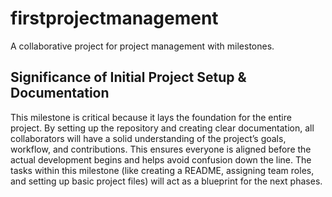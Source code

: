 # firstprojectmanagement
A collaborative project for project management with milestones.
## Significance of Initial Project Setup & Documentation
This milestone is critical because it lays the foundation for the entire project. By setting up the repository and creating clear documentation, all collaborators will have a solid understanding of the project’s goals, workflow, and contributions. This ensures everyone is aligned before the actual development begins and helps avoid confusion down the line. The tasks within this milestone (like creating a README, assigning team roles, and setting up basic project files) will act as a blueprint for the next phases.

